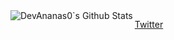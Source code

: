 <img align="left" alt = "DevAnanas0`s Github Stats" src="https://github-readme-stats.vercel.app/api?username=DevAnanas0&show_icons=true&hide_border=True">

[Twitter](https://twitter.com/ananasdev)
